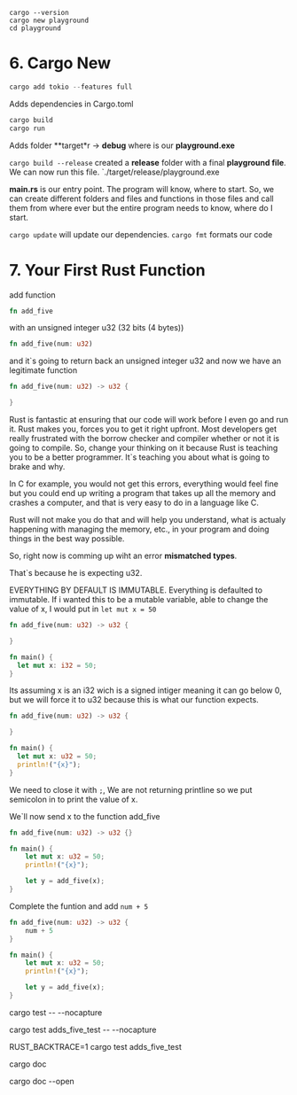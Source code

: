 ```
cargo --version
cargo new playground
cd playground
```

# 6. Cargo New

```rust
cargo add tokio --features full
```

Adds dependencies in Cargo.toml

```rust
cargo build
cargo run
```

Adds folder **target*r -> **debug** where is our **playground.exe**

`cargo build --release` created a **release** folder with a final **playground file**. We can now run this file.
`./target/release/playground.exe

**main.rs** is our entry point. The program will know, where to start. So, we can create different folders and files and functions in those files and call them from where ever
but the entire program needs to know, where do I start.

`cargo update` will update our dependencies.
`cargo fmt` formats our code

# 7. Your First Rust Function

add function 

```rust 
fn add_five
```
with an unsigned integer u32 (32 bits (4 bytes))

```rust
fn add_five(num: u32) 
```
and it`s going to return back an unsigned integer u32 and now we have an legitimate function

```rust
fn add_five(num: u32) -> u32 {

}
```
Rust is fantastic at ensuring that our code will work before I even go and run it. Rust makes you, forces you to get it right upfront. Most developers get really frustrated with the borrow checker and compiler whether or not it is going to compile. So, change your thinking on it because Rust is teaching you to be a better programmer. It`s teaching you about what is going to brake and why.

In C for example, you would not get this errors, everything would feel fine but you could end up writing a program that takes up all the memory and crashes a computer, and that is very easy to do in a language like C.

Rust will not make you do that and will help you understand, what is actualy happening with managing the memory, etc., in your program and doing things in the best way possible.

So, right now is comming up wiht an error **mismatched types**. 

That`s because he is expecting u32.




EVERYTHING BY DEFAULT IS IMMUTABLE. Everything is defaulted to immutable. If i wanted this to be a mutable variable, able to change the value of x, I would put in `let mut x = 50`

```rust
fn add_five(num: u32) -> u32 {

}

fn main() {
  let mut x: i32 = 50;
}
```

Its assuming x is an i32 wich is a signed intiger meaning it can go below 0, but we will force it to u32 because this is what our function expects.

```rust
fn add_five(num: u32) -> u32 {

}

fn main() {
  let mut x: u32 = 50;
  println!("{x}");
}
```

We need to close it with `;`, We are not returning printline so we put semicolon in to print the value of x.

We`ll now send x to the function add_five

```rust
fn add_five(num: u32) -> u32 {}

fn main() {
    let mut x: u32 = 50;
    println!("{x}");

    let y = add_five(x);
}
```

Complete the funtion and add `num + 5`

```rust
fn add_five(num: u32) -> u32 {
    num + 5
}

fn main() {
    let mut x: u32 = 50;
    println!("{x}");

    let y = add_five(x);
}
```


cargo test -- --nocapture

cargo test adds_five_test -- --nocapture

RUST_BACKTRACE=1 cargo test adds_five_test

cargo doc

cargo doc --open


